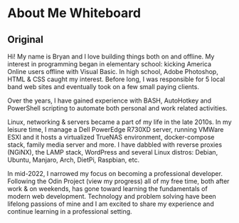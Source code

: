 # About Me Whiteboard

## Original

Hi! My name is Bryan and I love building things both on and offline. My interest in
programming began in elementary school: kicking America Online users offline with
Visual Basic. In high school, Adobe Photoshop, HTML & CSS caught my interest. Before
long, I was responsible for 5 local band web sites and eventually took on a few small
paying clients.

Over the years, I have gained experience with BASH, AutoHotkey and PowerShell
scripting to automate both personal and work related activities.

Linux, networking & servers became a part of my life in the late 2010s. In my leisure time, I manage a Dell
PowerEdge R730XD server, running VMWare ESXI and it hosts a virtualized TrueNAS
environment, docker-compose stack, family media server and more. I have dabbled with
reverse proxies (NGiNX), the LAMP stack, WordPress and several Linux distros: Debian,
Ubuntu, Manjaro, Arch, DietPi, Raspbian, etc.

In mid-2022, I narrowed my focus on becoming a professional developer. Following the
Odin Project (view my progress) all of my free time, both after work & on weekends, has gone toward learning the
fundamentals of modern web development. Technology and problem solving have been
lifelong passions of mine and I am excited to share my experience and continue
learning in a professional setting.
